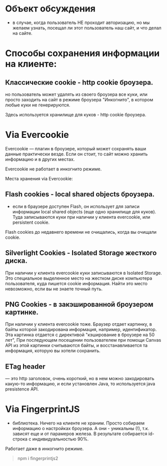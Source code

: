 # Объект обсуждения
- в случае, когда пользователь НЕ проходит авторизацию, 
но мы желаем узнать, посещал ли этот пользователь наш сайт, и что делал на сайте.
  
# Способы сохранения информации на клиенте:

## Классические cookie - http cookie броузера.
но пользователь может удалять из своего броузера все куки,
или просто заходить на сайт в режиме броузера "Инкогнито", в котором любые куки не генерируются.

Здесь используется хранилище для куков - http cookie броузера.



# Via Evercookie
Evercookie — плагин в броузере, который может сохранять ваши данные практически везде.
Если он стоит, то сайт можно хранить информацию и в других местах.

Evercookie не работает в инкогнито режиме.

Места хранения via Evercookie:
## Flash cookies - local shared objects броузера.
- если в браузере доступен Flash, он использует для записи информации local shared objects (еще одно хранилище для куков).
Туда записываются куки при наличии у клиента evercookie, или persistent cookie.

Flash cookies до недавнего времени не очищались, когда вы очищали cookie.



## Silverlight Cookies - Isolated Storage жесткого диска. 
При наличии у клиента evercookie куки записываются в Isolated Storage.
Это специальное выделенное место на жестком диске компьютера пользователя, куда пишется cookie информация. 
Найти это место невозможно, если вы не знаете точный путь. 



## PNG Cookies - в закэшированной броузером картинке.
При наличии у клиента evercookie тоже.
Браузер отдает картинку, в байты которой закодирована информация, например, идентификатор.
Эта картинка отдается с директивой "кэширование в броузере на 50 лет",
При последующем посещении пользователем при помощи Canvas API из этой картинки считываются байты, 
и восстанавливается та информация, которую вы хотели сохранить.



## ETag header 
— это http заголовок, очень короткий, но в нем можно закодировать какую-то информацию, 
и если установлен Java, то используется java presistence API.



# Via FingerprintJS
- библиотека.
Ничего на клиенте не храним. Просто собираем информацию о настройках броузера.
А они - уникальны (!), т.к. зависят еще и от парамеров железа.
В результате собирается id-строка с индивидуальностью 90%.

Работает даже в инкогнито режиме.

> npm i fingerprintjs2








